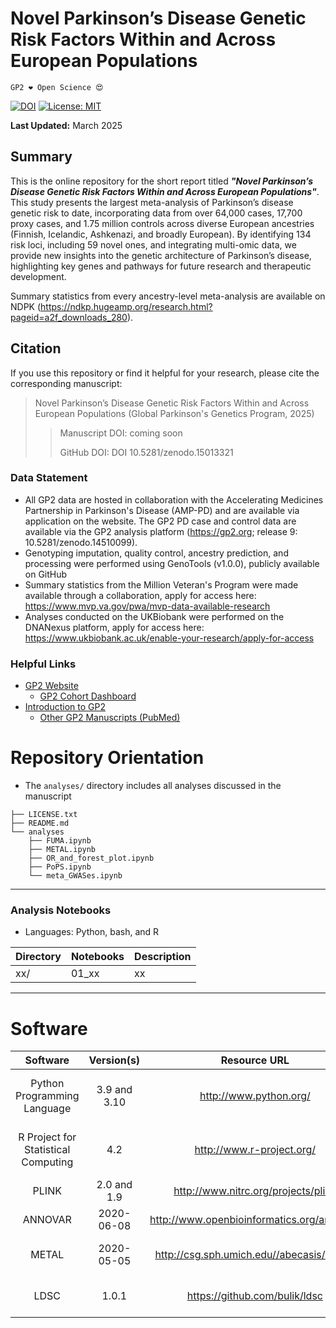 # Novel Parkinson’s Disease Genetic Risk Factors Within and Across European Populations

`GP2 ❤️ Open Science 😍`

[![DOI](https://zenodo.org/badge/943407879.svg)](https://doi.org/10.5281/zenodo.15013321)
[![License: MIT](https://img.shields.io/badge/License-MIT-yellow.svg)](https://opensource.org/licenses/MIT)

**Last Updated:** March 2025

## Summary
This is the online repository for the short report titled ***"Novel Parkinson’s Disease Genetic Risk Factors Within and Across European Populations"***. This study presents the largest meta-analysis of Parkinson’s disease genetic risk to date, incorporating data from over 64,000 cases, 17,700 proxy cases, and 1.75 million controls across diverse European ancestries (Finnish, Icelandic, Ashkenazi, and broadly European). By identifying 134 risk loci, including 59 novel ones, and integrating multi-omic data, we provide new insights into the genetic architecture of Parkinson’s disease, highlighting key genes and pathways for future research and therapeutic development.

Summary statistics from every ancestry-level meta-analysis are available on NDPK (https://ndkp.hugeamp.org/research.html?pageid=a2f_downloads_280).

## Citation
If you use this repository or find it helpful for your research, please cite the corresponding manuscript:

> Novel Parkinson’s Disease Genetic Risk Factors Within and Across European Populations (Global Parkinson's Genetics Program, 2025)
>> Manuscript DOI: coming soon
>> 
>>  GitHub DOI: DOI 10.5281/zenodo.15013321

### Data Statement 
* All GP2 data are hosted in collaboration with the Accelerating Medicines Partnership in Parkinson's Disease (AMP-PD) and are available via application on the website. The GP2 PD case and control data are available via the GP2 analysis platform (https://gp2.org; release 9: 10.5281/zenodo.14510099). 
* Genotyping imputation, quality control, ancestry prediction, and processing were performed using GenoTools (v1.0.0), publicly available on GitHub
* Summary statistics from the Million Veteran's Program were made available through a collaboration, apply for access here: https://www.mvp.va.gov/pwa/mvp-data-available-research
* Analyses conducted on the UKBiobank were performed on the DNANexus platform, apply for access here: https://www.ukbiobank.ac.uk/enable-your-research/apply-for-access


### Helpful Links 
- [GP2 Website](https://gp2.org/)
    - [GP2 Cohort Dashboard](https://gp2.org/cohort-dashboard-advanced/)
- [Introduction to GP2](https://movementdisorders.onlinelibrary.wiley.com/doi/10.1002/mds.28494)
    - [Other GP2 Manuscripts (PubMed)](https://pubmed.ncbi.nlm.nih.gov/?term=%22global+parkinson%27s+genetics+program%22)



# Repository Orientation 
- The `analyses/` directory includes all analyses discussed in the manuscript

```
├── LICENSE.txt
├── README.md
└── analyses
    ├── FUMA.ipynb
    ├── METAL.ipynb
    ├── OR_and_forest_plot.ipynb
    ├── PoPS.ipynb
    └── meta_GWASes.ipynb
```

---
### Analysis Notebooks
* Languages: Python, bash, and R

| Directory  | Notebooks                | Description                                                                       |
|------------|--------------------------|-----------------------------------------------------------------------------------|
| xx/    | 01_xx    | xx    |



---

# Software 
|               Software              |  Version(s) |                              Resource URL                              |       RRID      |                                               Notes                                               |   |
|:-----------------------------------:|:-----------:|:----------------------------------------------------------------------:|:---------------:|:-------------------------------------------------------------------------------------------------:|:-:|
|     Python Programming Language     | 3.9 and 3.10 |                         http://www.python.org/                         | RRID:SCR_008394 | pandas; numpy; seaborn; matplotlib; statsmodel; used for general data wrangling/plotting/analyses |   |
| R Project for Statistical Computing |     4.2     |                        http://www.r-project.org/                       | RRID:SCR_001905 |   tidyverse; dplyr; tidyr; ggplot; data.table; used for general data wrangling/plotting/analyses  |   |
|                PLINK                |     2.0 and 1.9    |                   http://www.nitrc.org/projects/plink                  | RRID:SCR_001757 |                                     used for genetic analyses                                     |   |
| ANNOVAR | 2020-06-08 | http://www.openbioinformatics.org/annovar/	| RRID:SCR_012821 | Genetic annotation software |
|                METAL                |      2020-05-05     |         http://csg.sph.umich.edu//abecasis/Metal/        | RRID:SCR_002013 |                                       used for averaging effect allele frequency in meta-analyses                                      |
| LDSC | 1.0.1 | https://github.com/bulik/ldsc | RRID:SCR_022801 | used for estimating heritability and genetic correlation | 

